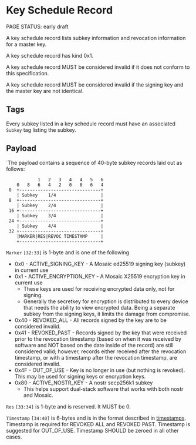 # Key Schedule Record

<status>PAGE STATUS: early draft</status>

A key schedule record lists subkey information and revocation information for a
master key.

A key schedule record has kind 0x1.

A key schedule record MUST be considered invalid if it does not conform to this
specification.

A key schedule record MUST be considered invalid if the signing key and the
master key are not identical.

## Tags

Every subkey listed in a key schedule record must have an associated `Subkey`
tag listing the subkey.

## Payload

`The payload contains a sequence of 40-byte subkey records laid out as follows:

```
            1   2   3   4   4   5   6
    0   8   6   4   2   0   8   6   4
 0  +-------------------------------+
    | Subkey    1/4                 |
 8  +-------------------------------+
    | Subkey    2/4                 |
 16 +-------------------------------+
    | Subkey    3/4                 |
 24 +-------------------------------+
    | Subkey    4/4                 |
 32 +-------------------------------+
    |MARKER|RES|REVOC TIMESTAMP     |
    +-------------------------------+
```

`Marker` `[32:33]` is 1-byte and is one of the following

* 0x0 - ACTIVE_SIGNING_KEY - A Mosaic ed25519 signing key (subkey) in current use
* 0x1 - ACTIVE_ENCRYPTION_KEY - A Mosaic X25519 encryption key in current use
    * These keys are used for receiving encrypted data only, not for signing.
    * Generally the secretkey for encryption is distributed to every device
      that needs the ability to view encrypted data. Being a separate subkey
      from the signing keys, it limits the damage from compromise.
* 0x40 - REVOKED_ALL - All records signed by the key are to be considered
  invalid.
* 0x41 - REVOKED_PAST - Records signed by the key that were received prior to
  the revocation timestamp (based on when it was received by software and NOT
  based on the date inside of the record) are still considered valid; however,
  records either received after the revocation timestamp, or with a timestamp
  after the revocation timestamp, are considered invalid.
* 0x4F - OUT_OF_USE - Key is no longer in use (but nothing is revoked). This
  may be used for signing keys or encryption keys.
* 0x80 - ACTIVE_NOSTR_KEY - A nostr secp256k1 subkey
    * This helps support dual-stack software that works with both nostr and
      Mosaic.

`Res` `[33:34]` is 1-byte and is reserved. It MUST be 0.

`Timestamp` `[34:40]` is 6-bytes and is in the format described in
[timestamps](timestamps.md). Timestamp is required for REVOKED ALL and
REVOKED PAST.  Timestamp is suggested for OUT_OF_USE. Timestamp SHOULD be
zeroed in all other cases.
